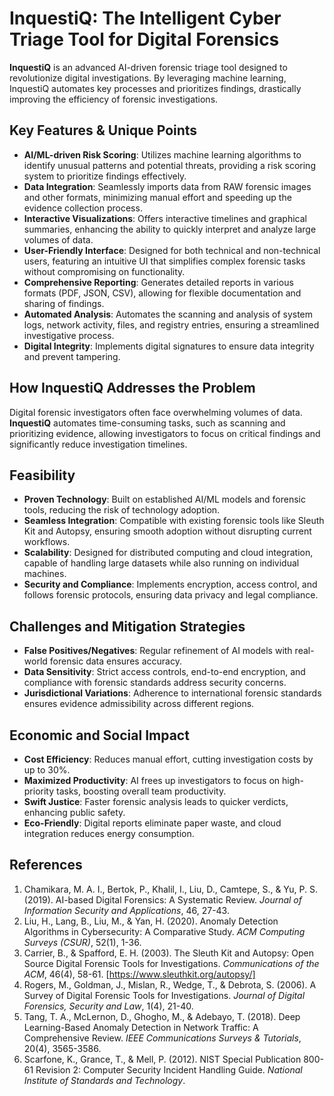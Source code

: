 # InquestiQ: The Intelligent Cyber Triage Tool for Digital Forensics

**InquestiQ** is an advanced AI-driven forensic triage tool designed to revolutionize digital investigations. By leveraging machine learning, InquestiQ automates key processes and prioritizes findings, drastically improving the efficiency of forensic investigations.

## Key Features & Unique Points
- **AI/ML-driven Risk Scoring**: Utilizes machine learning algorithms to identify unusual patterns and potential threats, providing a risk scoring system to prioritize findings effectively.
- **Data Integration**: Seamlessly imports data from RAW forensic images and other formats, minimizing manual effort and speeding up the evidence collection process.
- **Interactive Visualizations**: Offers interactive timelines and graphical summaries, enhancing the ability to quickly interpret and analyze large volumes of data.
- **User-Friendly Interface**: Designed for both technical and non-technical users, featuring an intuitive UI that simplifies complex forensic tasks without compromising on functionality.
- **Comprehensive Reporting**: Generates detailed reports in various formats (PDF, JSON, CSV), allowing for flexible documentation and sharing of findings.
- **Automated Analysis**: Automates the scanning and analysis of system logs, network activity, files, and registry entries, ensuring a streamlined investigative process.
- **Digital Integrity**: Implements digital signatures to ensure data integrity and prevent tampering.

## How InquestiQ Addresses the Problem
Digital forensic investigators often face overwhelming volumes of data. **InquestiQ** automates time-consuming tasks, such as scanning and prioritizing evidence, allowing investigators to focus on critical findings and significantly reduce investigation timelines.

## Feasibility
- **Proven Technology**: Built on established AI/ML models and forensic tools, reducing the risk of technology adoption.
- **Seamless Integration**: Compatible with existing forensic tools like Sleuth Kit and Autopsy, ensuring smooth adoption without disrupting current workflows.
- **Scalability**: Designed for distributed computing and cloud integration, capable of handling large datasets while also running on individual machines.
- **Security and Compliance**: Implements encryption, access control, and follows forensic protocols, ensuring data privacy and legal compliance.

## Challenges and Mitigation Strategies
- **False Positives/Negatives**: Regular refinement of AI models with real-world forensic data ensures accuracy.
- **Data Sensitivity**: Strict access controls, end-to-end encryption, and compliance with forensic standards address security concerns.
- **Jurisdictional Variations**: Adherence to international forensic standards ensures evidence admissibility across different regions.

## Economic and Social Impact
- **Cost Efficiency**: Reduces manual effort, cutting investigation costs by up to 30%.
- **Maximized Productivity**: AI frees up investigators to focus on high-priority tasks, boosting overall team productivity.
- **Swift Justice**: Faster forensic analysis leads to quicker verdicts, enhancing public safety.
- **Eco-Friendly**: Digital reports eliminate paper waste, and cloud integration reduces energy consumption.

## References
1. Chamikara, M. A. I., Bertok, P., Khalil, I., Liu, D., Camtepe, S., & Yu, P. S. (2019). AI-based Digital Forensics: A Systematic Review. *Journal of Information Security and Applications*, 46, 27-43.
2. Liu, H., Lang, B., Liu, M., & Yan, H. (2020). Anomaly Detection Algorithms in Cybersecurity: A Comparative Study. *ACM Computing Surveys (CSUR)*, 52(1), 1-36.
3. Carrier, B., & Spafford, E. H. (2003). The Sleuth Kit and Autopsy: Open Source Digital Forensic Tools for Investigations. *Communications of the ACM*, 46(4), 58-61. [https://www.sleuthkit.org/autopsy/]
4. Rogers, M., Goldman, J., Mislan, R., Wedge, T., & Debrota, S. (2006). A Survey of Digital Forensic Tools for Investigations. *Journal of Digital Forensics, Security and Law*, 1(4), 21-40.
5. Tang, T. A., McLernon, D., Ghogho, M., & Adebayo, T. (2018). Deep Learning-Based Anomaly Detection in Network Traffic: A Comprehensive Review. *IEEE Communications Surveys & Tutorials*, 20(4), 3565-3586.
6. Scarfone, K., Grance, T., & Mell, P. (2012). NIST Special Publication 800-61 Revision 2: Computer Security Incident Handling Guide. *National Institute of Standards and Technology*.

